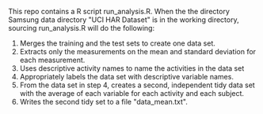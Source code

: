 This repo contains a R script run_analysis.R.
When the the directory Samsung data directory "UCI HAR Dataset" is in the working directory, sourcing run_analysis.R will do the following:

1. Merges the training and the test sets to create one data set.
1. Extracts only the measurements on the mean and standard deviation for each measurement.
1. Uses descriptive activity names to name the activities in the data set
1. Appropriately labels the data set with descriptive variable names.
1. From the data set in step 4, creates a second, independent tidy data set with the average of each variable for each activity and each subject.
1. Writes the second tidy set to a file "data_mean.txt".